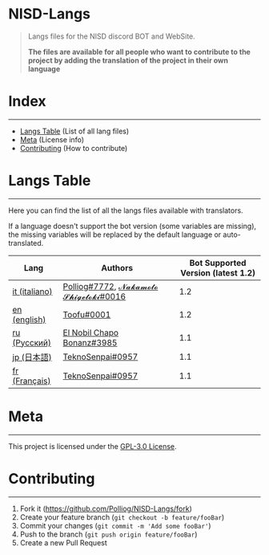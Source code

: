 # NISD-Langs
> Langs files for the NISD discord BOT and WebSite.
> 
> **The files are available for all people who want to contribute to the project by adding the translation of the project in their own language**

# Index
***
- [Langs Table](#Langs-Table) (List of all lang files)
- [Meta](#meta) (License info)
- [Contributing](#contributing) (How to contribute)

# Langs Table
***
Here you can find the list of all the langs files available with translators.

If a language doesn't support the bot version (some variables are missing), the missing variables will be replaced by the default language or auto-translated.

| Lang                                | Authors                                                                                                                  | Bot Supported Version (latest 1.2) |
|-------------------------------------|--------------------------------------------------------------------------------------------------------------------------|------------------------------------|
| [it (italiano)](./langs/lang.it.js) | [Polliog#7772](https://github.com/Polliog), [𝓝𝓪𝓴𝓪𝓶𝓸𝓽𝓸 𝓢𝓱𝓲𝓰𝓮𝓽𝓸𝓴𝓲#0016](https://github.com/Massimiliano2004) | 1.2                                |
| [en (english)](./langs/lang.en.js)  | [Toofu#0001](https://t.me/toofuchan)                                                                                     | 1.2                                |
| [ru (Pусский)](./langs/lang.ru.js)  | [El Nobil Chapo Bonanz#3985](https://github.com/ElNobilChapo)                                                            | 1.1                                |
| [jp (日本語)](./langs/lang.jp.js)      | [TeknoSenpai#0957](https://github.com/TeknoSenpai/)                                                                      | 1.1                                |
| [fr (Français)](./langs/lang.fr.js) | [TeknoSenpai#0957](https://github.com/TeknoSenpai/)                                                                      | 1.1                                |


# Meta
***
This project is licensed under the [GPL-3.0 License](LICENSE).

# Contributing
***

1. Fork it (<https://github.com/Polliog/NISD-Langs/fork>)
2. Create your feature branch (`git checkout -b feature/fooBar`)
3. Commit your changes (`git commit -m 'Add some fooBar'`)
4. Push to the branch (`git push origin feature/fooBar`)
5. Create a new Pull Request
